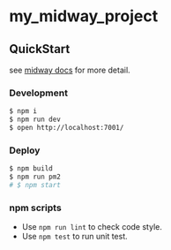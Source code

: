 # my_midway_project

## QuickStart

<!-- add docs here for user -->

see [midway docs][midway] for more detail.

### Development

```bash
$ npm i
$ npm run dev
$ open http://localhost:7001/
```

### Deploy

```bash
$ npm build
$ npm run pm2
# $ npm start
```

### npm scripts

- Use `npm run lint` to check code style.
- Use `npm test` to run unit test.


[midway]: https://midwayjs.org
